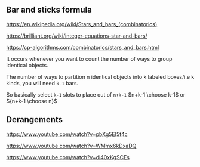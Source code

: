
## Bar and sticks formula

https://en.wikipedia.org/wiki/Stars_and_bars_(combinatorics)

https://brilliant.org/wiki/integer-equations-star-and-bars/

https://cp-algorithms.com/combinatorics/stars_and_bars.html

It occurs whenever you want to count the number of ways to group identical objects.


The number of ways to partition n identical objects into k labeled boxes/i.e k kinds,
you will need `k-1` bars.

So basically select `k-1` slots to place out of `n+k-1` $n+k-1 \choose k-1$ or ${n+k-1 \choose n}$ 

## Derangements

https://www.youtube.com/watch?v=pbXg5EI5t4c

https://www.youtube.com/watch?v=WMmx6kDxaDQ

https://www.youtube.com/watch?v=di40xKgSCEs

